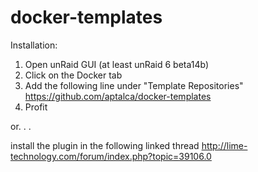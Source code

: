 # docker-templates

Installation:

1. Open unRaid GUI (at least unRaid 6 beta14b) <br />
2. Click on the Docker tab <br />
3. Add the following line under "Template Repositories" <br />
  https://github.com/aptalca/docker-templates <br />
4. Profit

or. . .

install the plugin in the following linked thread
http://lime-technology.com/forum/index.php?topic=39106.0
